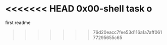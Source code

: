 <<<<<<< HEAD
0x00-shell task o
=======
first readme
>>>>>>> 76d20eacc7fee53d116a1a7aff06177295655c65

